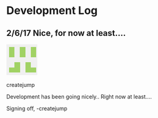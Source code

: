 # Development Log

## 2/6/17 Nice, for now at least....

![createjump](profile_mini.png "createjump")

createjump

Development has been going nicely.. Right now at least....

Signing off, -createjump

